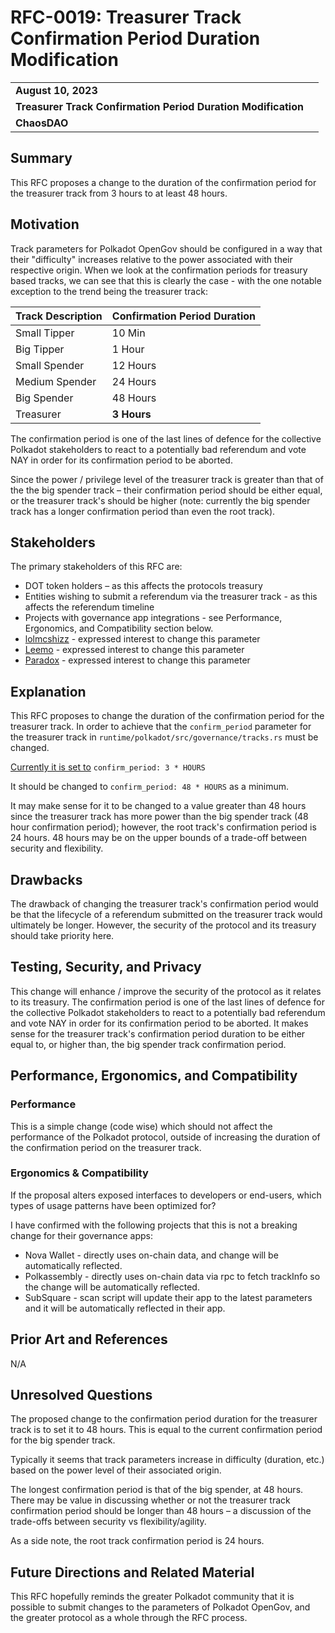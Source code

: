 # RFC-0019: Treasurer Track Confirmation Period Duration Modification

|                 |                                                                                             |
| --------------- | ------------------------------------------------------------------------------------------- |
| **August 10, 2023**  |                                                                     |
| **Treasurer Track Confirmation Period Duration Modification** |                                                                   |
| **ChaosDAO**     |                                                                                             |

## Summary

This RFC proposes a change to the duration of the confirmation period for the treasurer track from 3 hours to at least 48 hours.

## Motivation

Track parameters for Polkadot OpenGov should be configured in a way that their "difficulty" increases relative to the power associated with their respective origin. When we look at the confirmation periods for treasury based tracks, we can see that this is clearly the case - with the one notable exception to the trend being the treasurer track:

| Track Description | Confirmation Period Duration |
|-------------------|-----------------------------|
| Small Tipper      | 10 Min                      |
| Big Tipper        | 1 Hour                      |
| Small Spender     | 12 Hours                    |
| Medium Spender    | 24 Hours                    |
| Big Spender       | 48 Hours                    |
| Treasurer         | **3 Hours**                 |

The confirmation period is one of the last lines of defence for the collective Polkadot stakeholders to react to a potentially bad referendum and vote NAY in order for its confirmation period to be aborted. 

Since the power / privilege level of the treasurer track is greater than that of the the big spender track – their confirmation period should be either equal, or the treasurer track's should be higher (note: currently the big spender track has a longer confirmation period than even the root track).
 
## Stakeholders

The primary stakeholders of this RFC are:

- DOT token holders – as this affects the protocols treasury
- Entities wishing to submit a referendum via the treasurer track - as this affects the referendum timeline
- Projects with governance app integrations - see Performance, Ergonomics, and Compatibility section below.
- [lolmcshizz](https://twitter.com/lolmcshizz/status/1681896333349736448) - expressed interest to change this parameter
- [Leemo](https://twitter.com/LeemoXD/status/1687408369147998208) - expressed interest to change this parameter
- [Paradox](https://twitter.com/ParaNodes/status/1681963024842731520) - expressed interest to change this parameter

## Explanation

This RFC proposes to change the duration of the confirmation period for the treasurer track. In order to achieve that the ``confirm_period`` parameter for the treasurer track in ``runtime/polkadot/src/governance/tracks.rs`` must be changed.

[Currently it is set to](https://github.com/paritytech/polkadot/blob/a1c8d720e05624d5f2ac43d89dcedd3d0d2e7342/runtime/polkadot/src/governance/tracks.rs#L119C1-L119C30) ``confirm_period: 3 * HOURS`` 

It should be changed to ``confirm_period: 48 * HOURS`` as a minimum.

It may make sense for it to be changed to a value greater than 48 hours since the treasurer track has more power than the big spender track (48 hour confirmation period); however, the root track's confirmation period is 24 hours. 48 hours may be on the upper bounds of a trade-off between security and flexibility.

## Drawbacks

The drawback of changing the treasurer track's confirmation period would be that the lifecycle of a referendum submitted on the treasurer track would ultimately be longer. However, the security of the protocol and its treasury should take priority here.

## Testing, Security, and Privacy

This change will enhance / improve the  security of the protocol as it relates to its treasury.  The confirmation period is one of the last lines of defence for the collective Polkadot stakeholders to react to a potentially bad referendum and vote NAY in order for its confirmation period to be aborted. It makes sense for the treasurer track's confirmation period duration to be either equal to, or higher than, the big spender track confirmation period.

## Performance, Ergonomics, and Compatibility

### Performance

This is a simple change (code wise) which should not affect the performance of the Polkadot protocol, outside of increasing the duration of the confirmation period on the treasurer track.

### Ergonomics & Compatibility

If the proposal alters exposed interfaces to developers or end-users, which types of usage patterns have been optimized for?

I have confirmed with the following projects that this is not a breaking change for their governance apps:
- Nova Wallet - directly uses on-chain data, and change will be automatically reflected.
- Polkassembly - directly uses on-chain data via rpc to fetch trackInfo so the change will be automatically reflected.
- SubSquare - scan script will update their app to the latest parameters and it will be automatically reflected in their app.

## Prior Art and References

N/A

## Unresolved Questions

The proposed change to the confirmation period duration for the treasurer track is to set it to 48 hours. This is equal to the current confirmation period for the big spender track.

Typically it seems that track parameters increase in difficulty (duration, etc.) based on the power level of their associated origin. 

The longest confirmation period is that of the big spender, at 48 hours. There may be value in discussing whether or not the treasurer track confirmation period should be longer than 48 hours – a discussion of the trade-offs between security vs flexibility/agility.

As a side note, the root track confirmation period is 24 hours.

## Future Directions and Related Material

This RFC hopefully reminds the greater Polkadot community that it is possible to submit changes to the parameters of Polkadot OpenGov, and the greater protocol as a whole through the RFC process.
